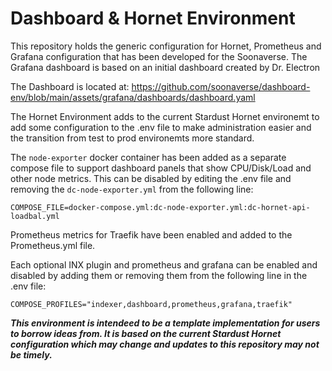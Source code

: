 # Dashboard & Hornet Environment
This repository holds the generic configuration for Hornet, Prometheus and Grafana configuration that has been developed for the Soonaverse. The Grafana dashboard is based on an initial dashboard created by Dr. Electron

The Dashboard is located at: https://github.com/soonaverse/dashboard-env/blob/main/assets/grafana/dashboards/dashboard.yaml

The Hornet Environment adds to the current Stardust Hornet environemt to add some configuration to the .env file to make administration easier and the transition from test to prod environemts more standard.

The `node-exporter` docker container has been added as a separate compose file to support dashboard panels that show CPU/Disk/Load and other node metrics. This can be disabled by editing the .env file and removing the `dc-node-exporter.yml` from the following line:
```
COMPOSE_FILE=docker-compose.yml:dc-node-exporter.yml:dc-hornet-api-loadbal.yml
```

Prometheus metrics for Traefik have been enabled and added to the Prometheus.yml file.

Each optional INX plugin and prometheus and grafana can be enabled and disabled by adding them or removing them from the following line in the .env file:
```
COMPOSE_PROFILES="indexer,dashboard,prometheus,grafana,traefik"
```

***This environment is intendeed to be a template implementation for users to borrow ideas from. It is based on the current Stardust Hornet configuration which may change and updates to this repository may not be timely.***

